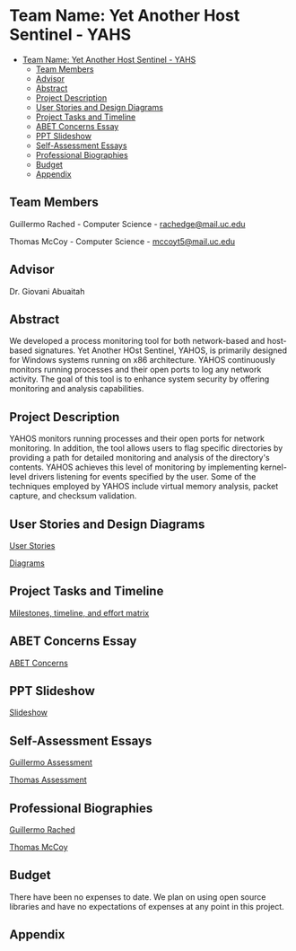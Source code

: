 # Team Name: Yet Another Host Sentinel - YAHS

- [Team Name: Yet Another Host Sentinel - YAHS](#team-name-yet-another-host-sentinel---yahs)
  - [Team Members](#team-members)
  - [Advisor](#advisor)
  - [Abstract](#abstract)
  - [Project Description](#project-description)
  - [User Stories and Design Diagrams](#user-stories-and-design-diagrams)
  - [Project Tasks and Timeline](#project-tasks-and-timeline)
  - [ABET Concerns Essay](#abet-concerns-essay)
  - [PPT Slideshow](#ppt-slideshow)
  - [Self-Assessment Essays](#self-assessment-essays)
  - [Professional Biographies](#professional-biographies)
  - [Budget](#budget)
  - [Appendix](#appendix)


## Team Members

Guillermo Rached - Computer Science - rachedge@mail.uc.edu

Thomas McCoy - Computer Science - mccoyt5@mail.uc.edu

## Advisor
Dr. Giovani Abuaitah

## Abstract

We developed a process monitoring tool for both network-based and host-based signatures. Yet Another HOst Sentinel, YAHOS, is primarily designed for Windows systems running on x86 architecture. YAHOS continuously monitors running processes and their open ports to log any network activity. The goal of this tool is to enhance system security by offering monitoring and analysis capabilities.

## Project Description

YAHOS monitors running processes and their open ports for network monitoring. In addition, the tool allows users to flag specific directories by providing a path for detailed monitoring and analysis of the directory's contents. YAHOS achieves this level of monitoring by implementing kernel-level drivers listening for events specified by the user. Some of the techniques employed by YAHOS include virtual memory analysis, packet capture, and checksum validation.

## User Stories and Design Diagrams

[User Stories](./User_Stories.md)

[Diagrams](./Design_Diagrams/README.md)

## Project Tasks and Timeline
[Milestones, timeline, and effort matrix](./Milestones,%20Timeline,%20and%20Effort%20Matrix.pdf)

## ABET Concerns Essay
[ABET Concerns](./Project_Constraints_Essay.pdf)

## PPT Slideshow
[Slideshow](./Fall_Design_Presentation.pptx)

## Self-Assessment Essays
[Guillermo Assessment](./Guillermo_Rached_Homework_Essays/capstone_assessment.pdf)

[Thomas Assessment](./Thomas_McCoy_Homework_Essays/Thomas_McCoy_Individual_Capstone_Assessment.pdf)

## Professional Biographies
[Guillermo Rached](./Guillermo_Rached_Homework_Essays/Guillermo_Rached_Professional_Biography.md)

[Thomas McCoy](./Thomas_McCoy_Homework_Essays/Thomas_McCoy_Professional_Biography.md)

## Budget
There have been no expenses to date. We plan on using open source libraries and have no expectations of expenses at any point in this project.

## Appendix
